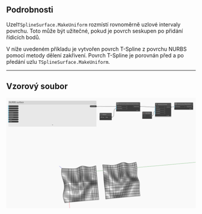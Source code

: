 ## Podrobnosti
Uzel`TSplineSurface.MakeUniform` rozmístí rovnoměrně uzlové intervaly povrchu. Toto může být užitečné, pokud je povrch seskupen po přidání řídicích bodů.

V níže uvedeném příkladu je vytvořen povrch T-Spline z povrchu NURBS pomocí metody dělení zakřivení. Povrch T-Spline je porovnán před a po předání uzlu `TSplineSurface.MakeUniform`.


___
## Vzorový soubor

![TSplineSurface.MakeUniform](./Autodesk.DesignScript.Geometry.TSpline.TSplineSurface.MakeUniform_img.jpg)
